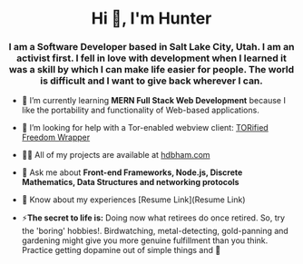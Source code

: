 <h1 align="center">Hi 👋, I'm Hunter</h1>
<h3 align="center">I am a Software Developer based in Salt Lake City, Utah. I am an activist first. I fell in love with development when I learned it was a skill by which I can make life easier for people. The world is difficult and I want to give back wherever I can.</h3>

- 🌱 I’m currently learning **MERN Full Stack Web Development** because I like the portability and functionality of Web-based applications.

- 🤝 I’m looking for help with a Tor-enabled webview client: [TORified Freedom Wrapper](https://github.com/hdbham/TORified-Freedom-Wrapper)

- 👨‍💻 All of my projects are available at [hdbham.com](hdbham.com)

- 💬 Ask me about **Front-end Frameworks, Node.js, Discrete Mathematics, Data Structures and networking protocols**

- 📄 Know about my experiences [Resume Link](Resume Link)

- ⚡**The secret to life is:** Doing now what retirees do once retired. So, try the 'boring' hobbies!. Birdwatching, metal-detecting, gold-panning and gardening might give you more genuine fulfillment than you think. Practice getting dopamine out of simple things and 💚 
